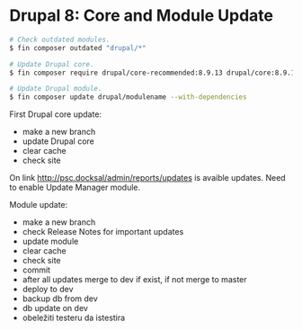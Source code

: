 # Drupal 8: Core and Module Update

```bash
# Check outdated modules. 
$ fin composer outdated "drupal/*"

# Update Drupal core.
$ fin composer require drupal/core-recommended:8.9.13 drupal/core:8.9.13 --update-with-all-dependencies

# Update Drupal module.
$ fin composer update drupal/modulename --with-dependencies
```

First Drupal core update:

* make a new branch
* update Drupal core
* clear cache
* check site

On link <http://psc.docksal/admin/reports/updates> is avaible updates. Need to enable Update Manager module.

Module update:

* make a new branch
* check Release Notes for important updates
* update module
* clear cache
* check site
* commit
* after all updates merge to dev if exist, if not merge to master
* deploy to dev
* backup db from dev
* db update on dev
* obeležiti testeru da istestira